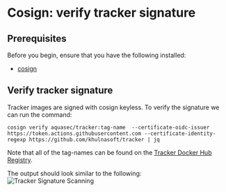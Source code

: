 # Cosign: verify tracker signature


## Prerequisites

Before you begin, ensure that you have the following installed:

- [cosign](https://docs.sigstore.dev/cosign/installation/)

## Verify tracker signature

Tracker images are signed with cosign keyless. To verify the signature we can run the command:

```console
cosign verify aquasec/tracker:tag-name  --certificate-oidc-issuer https://token.actions.githubusercontent.com --certificate-identity-regexp https://github.com/khulnasoft/tracker | jq
```

Note that all of the tag-names can be found on the [Tracker Docker Hub Registry](https://hub.docker.com/r/aquasec/tracker/tags).

The output should look similar to the following:
![Tracker Signature Scanning](../images/signatures.png)

